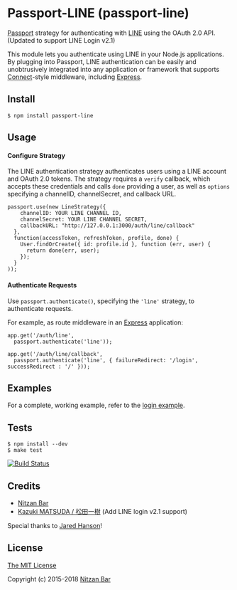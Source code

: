 # Passport-LINE (passport-line)

[Passport](https://github.com/jaredhanson/passport) strategy for authenticating
with [LINE](http://line.me/) using the OAuth 2.0 API. (Updated to support LINE Login v2.1)

This module lets you authenticate using LINE in your Node.js applications.
By plugging into Passport, LINE authentication can be easily and
unobtrusively integrated into any application or framework that supports
[Connect](http://www.senchalabs.org/connect/)-style middleware, including
[Express](http://expressjs.com/).

## Install

    $ npm install passport-line

## Usage

#### Configure Strategy

The LINE authentication strategy authenticates users using a LINE
account and OAuth 2.0 tokens.  The strategy requires a `verify` callback, which
accepts these credentials and calls `done` providing a user, as well as
`options` specifying a channelID, channelSecret, and callback URL.

    passport.use(new LineStrategy({
        channelID: YOUR LINE CHANNEL ID,
        channelSecret: YOUR LINE CHANNEL SECRET,
        callbackURL: "http://127.0.0.1:3000/auth/line/callback"
      },
      function(accessToken, refreshToken, profile, done) {
        User.findOrCreate({ id: profile.id }, function (err, user) {
          return done(err, user);
        });
      }
    ));


#### Authenticate Requests

Use `passport.authenticate()`, specifying the `'line'` strategy, to
authenticate requests.

For example, as route middleware in an [Express](http://expressjs.com/)
application:

    app.get('/auth/line',
      passport.authenticate('line'));

    app.get('/auth/line/callback', 
      passport.authenticate('line', { failureRedirect: '/login', successRedirect : '/' }));

## Examples

For a complete, working example, refer to the [login example](https://github.com/jaredhanson/passport-line/tree/master/examples/login).

## Tests

    $ npm install --dev
    $ make test

[![Build Status](https://secure.travis-ci.org/nitzo/passport-line.png)](http://travis-ci.org/nitzo/passport-line)

## Credits

  - [Nitzan Bar](http://github.com/nitzo)
  - [Kazuki MATSUDA / 松田一樹](https://github.com/kazuki-ma) (Add LINE login v2.1 support)
  
  
  Special thanks to [Jared Hanson](http://github.com/jaredhanson)!

## License

[The MIT License](http://opensource.org/licenses/MIT)

Copyright (c) 2015-2018 [Nitzan Bar](http://github.com/nitzo)
 
